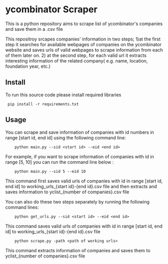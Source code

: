 # ycombinator Scraper
This is a python repository aims to scrape list of ycombinator's companies and save them in a .csv file

This repositroy srcapes companies' information in two steps; 1)at the first step it searches for available webpages of companies on the ycombinator website and saves urls of valid webpages to scrape information from each of them later on. 2) at the second step, for each valid url it extracts interesting information of the related company( e.g. name, location, foundation year, etc.)

## Install

To run this source code please install required libraries
```shell
 pip install -r requirements.txt 
```
## Usage

You can scrape and save information of companies with id numbers in range [start id, end id] using the following command line:
```shell
	python main.py --sid <start id> --eid <end id>
```
For example, if you want to scrape information of companies with id in range [5, 10] you can run the command line below :

```shell
	python main.py --sid 5 --eid 10
```

This command first saves valid urls of companies with id in range [start id, end id] to working_urls_{start id}-{end id}.csv file and then extracts and saves information to yclist_{number of companies}.csv file


You can also do these two steps separately by running the following command lines:

```shell
	python get_urls.py --sid <start id> --eid <end id>
```

This command saves valid urls of companies with id in range [start id, end id] to working_urls_{start id}-{end id}.csv file

```shell
	python scrape.py -path <path of working urls>
```

This command extracts information of companies and saves them to yclist_{number of companies}.csv file
